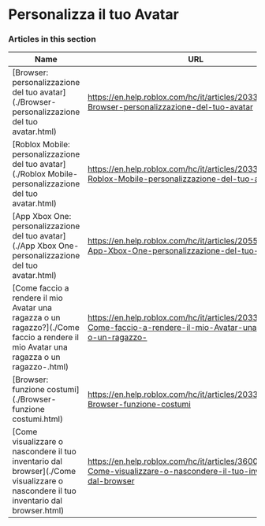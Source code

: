 # Personalizza il tuo Avatar  
### Articles in this section
Name|URL
-|-
[Browser: personalizzazione del tuo avatar](./Browser- personalizzazione del tuo avatar.html) |https://en.help.roblox.com/hc/it/articles/203313600-Browser-personalizzazione-del-tuo-avatar
[Roblox Mobile: personalizzazione del tuo avatar](./Roblox Mobile- personalizzazione del tuo avatar.html) |https://en.help.roblox.com/hc/it/articles/203313510-Roblox-Mobile-personalizzazione-del-tuo-avatar
[App Xbox One: personalizzazione del tuo avatar](./App Xbox One- personalizzazione del tuo avatar.html) |https://en.help.roblox.com/hc/it/articles/205557353-App-Xbox-One-personalizzazione-del-tuo-avatar
[Come faccio a rendere il mio Avatar una ragazza o un ragazzo?](./Come faccio a rendere il mio Avatar una ragazza o un ragazzo-.html) |https://en.help.roblox.com/hc/it/articles/203313700-Come-faccio-a-rendere-il-mio-Avatar-una-ragazza-o-un-ragazzo-
[Browser: funzione costumi](./Browser- funzione costumi.html) |https://en.help.roblox.com/hc/it/articles/203313710-Browser-funzione-costumi
[Come visualizzare o nascondere il tuo inventario dal browser](./Come visualizzare o nascondere il tuo inventario dal browser.html) |https://en.help.roblox.com/hc/it/articles/360000463726-Come-visualizzare-o-nascondere-il-tuo-inventario-dal-browser